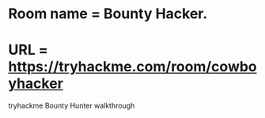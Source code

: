 # Room name = Bounty Hacker.
# URL = https://tryhackme.com/room/cowboyhacker
tryhackme Bounty Hunter walkthrough
